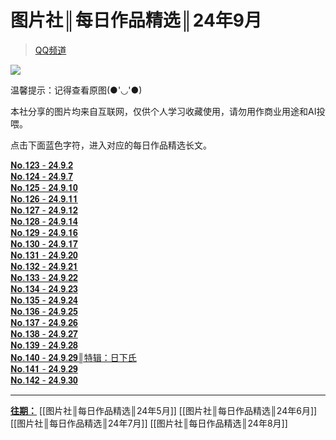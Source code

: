 # 图片社║每日作品精选║24年9月
> [QQ频道](https://pd.qq.com/s/f0esfd7d4)  

![](https://i.postimg.cc/Xvcb1Dgs/yx6dyk.jpg)  

温馨提示：记得查看原图(●'◡'●)  

本社分享的图片均来自互联网，仅供个人学习收藏使用，请勿用作商业用途和AI投喂。

点击下面蓝色字符，进入对应的每日作品精选长文。

[𝐍𝐨.𝟏𝟐𝟑 - 𝟐𝟒.𝟗.𝟐](https://pd.qq.com/s/53c6ikanm)  
[𝐍𝐨.𝟏𝟐𝟒 - 𝟐𝟒.𝟗.𝟕](https://pd.qq.com/s/f3l4nbalk)  
[𝐍𝐨.𝟏𝟐𝟓 - 𝟐𝟒.𝟗.𝟏𝟎](https://pd.qq.com/s/6f3jd4a7i)  
[𝐍𝐨.𝟏𝟐𝟔 - 𝟐𝟒.𝟗.𝟏𝟏](https://pd.qq.com/s/h3htk9yb6)  
[𝐍𝐨.𝟏𝟐𝟕 - 𝟐𝟒.𝟗.𝟏𝟐](https://pd.qq.com/s/aubewz9en)  
[𝐍𝐨.𝟏𝟐𝟖 - 𝟐𝟒.𝟗.𝟏𝟒](https://pd.qq.com/s/ajr37rebb)  
[𝐍𝐨.𝟏𝟐𝟗 - 𝟐𝟒.𝟗.𝟏𝟔](https://pd.qq.com/s/1kaqap4o1)  
[𝐍𝐨.𝟏𝟑𝟎 - 𝟐𝟒.𝟗.𝟏𝟕](https://pd.qq.com/s/dl1hcogtq)  
[𝐍𝐨.𝟏𝟑𝟏 - 𝟐𝟒.𝟗.𝟐𝟎](https://pd.qq.com/s/ctatphbl0)  
[𝐍𝐨.𝟏𝟑𝟐 - 𝟐𝟒.𝟗.𝟐𝟏](https://pd.qq.com/s/h6lcthdje)  
[𝐍𝐨.𝟏𝟑𝟑 - 𝟐𝟒.𝟗.𝟐𝟐](https://pd.qq.com/s/3m8vcx4vy)  
[𝐍𝐨.𝟏𝟑𝟒 - 𝟐𝟒.𝟗.𝟐𝟑](https://pd.qq.com/s/7t9pz7ejw)  
[𝐍𝐨.𝟏𝟑𝟓 - 𝟐𝟒.𝟗.𝟐𝟒](https://pd.qq.com/s/43wnr6ayt)  
[𝐍𝐨.𝟏𝟑𝟔 - 𝟐𝟒.𝟗.𝟐𝟓](https://pd.qq.com/s/84djdwd4i)  
[𝐍𝐨.𝟏𝟑𝟕 - 𝟐𝟒.𝟗.𝟐𝟔](https://pd.qq.com/s/b6q2fupza)  
[𝐍𝐨.𝟏𝟑𝟖 - 𝟐𝟒.𝟗.𝟐𝟕](https://pd.qq.com/s/g2v4x22hk)  
[𝐍𝐨.𝟏𝟑𝟗 - 𝟐𝟒.𝟗.𝟐𝟖](https://pd.qq.com/s/4bbuvp6ai)  
[𝐍𝐨.𝟏𝟒𝟎 - 𝟐𝟒.𝟗.𝟐𝟗║特辑：日下氏](https://pd.qq.com/s/3gb8066om)  
[𝐍𝐨.𝟏𝟒𝟏 - 𝟐𝟒.𝟗.𝟐𝟗](https://pd.qq.com/s/5ybmpkpjq)  
[𝐍𝐨.𝟏𝟒𝟐 - 𝟐𝟒.𝟗.𝟑𝟎](https://pd.qq.com/s/hgurv7ft)  
- - -
<u>**往期：**</u>
[[图片社║每日作品精选║24年5月]]
[[图片社║每日作品精选║24年6月]]
[[图片社║每日作品精选║24年7月]]
[[图片社║每日作品精选║24年8月]]